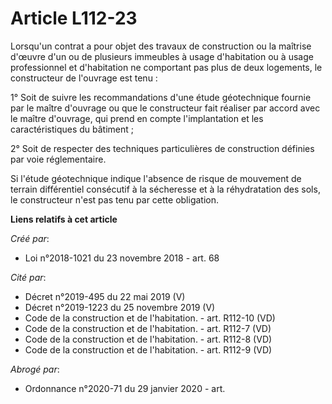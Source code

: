 # Article L112-23

Lorsqu'un contrat a pour objet des travaux de construction ou la maîtrise d'œuvre d'un ou de plusieurs immeubles à usage
d'habitation ou à usage professionnel et d'habitation ne comportant pas plus de deux logements, le constructeur de l'ouvrage
est tenu :

1° Soit de suivre les recommandations d'une étude géotechnique fournie par le maître d'ouvrage ou que le constructeur fait
réaliser par accord avec le maître d'ouvrage, qui prend en compte l'implantation et les caractéristiques du bâtiment ;

2° Soit de respecter des techniques particulières de construction définies par voie réglementaire.

Si l'étude géotechnique indique l'absence de risque de mouvement de terrain différentiel consécutif à la sécheresse et à la
réhydratation des sols, le constructeur n'est pas tenu par cette obligation.

**Liens relatifs à cet article**

_Créé par_:

  - Loi n°2018-1021 du 23 novembre 2018 - art. 68

_Cité par_:

  - Décret n°2019-495 du 22 mai 2019 (V)
  - Décret n°2019-1223 du 25 novembre 2019 (V)
  - Code de la construction et de l'habitation. - art. R112-10 (VD)
  - Code de la construction et de l'habitation. - art. R112-7 (VD)
  - Code de la construction et de l'habitation. - art. R112-8 (VD)
  - Code de la construction et de l'habitation. - art. R112-9 (VD)

_Abrogé par_:

  - Ordonnance n°2020-71 du 29 janvier 2020 - art.
